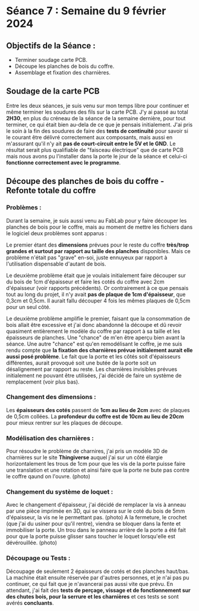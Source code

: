 # Séance 7 : Semaine du 9 février 2024

## Objectifs de la Séance :
- Terminer soudage carte PCB.
- Découpe les planches de bois du coffre.
- Assemblage et fixation des charnières.

## Soudage de la carte PCB 
Entre les deux séances, je suis venu sur mon temps libre pour continuer et même terminer les soudures des fils sur la carte PCB. 
J'y ai passé au total **2H30**, en plus du créneau de la séance de la semaine dernière, pour tout terminer, ce qui était bien au-dela de ce que je pensais initialement. 
J'ai pris le soin à la fin des soudures de faire des **tests de continuité** pour savoir si le courant être délivré correctement aux composants, mais aussi en m'assurant qu'il n'y ait **pas de court-circuit entre le 5V et le GND**. Le résultat serait plus qualifiable de "faisceau électrique" que de carte PCB mais nous avons pu l'installer dans la porte le jour de la séance et celui-ci **fonctionne correctement avec le programme**.

## Découpe des planches de bois du coffre - Refonte totale du coffre 
### Problèmes :
Durant la semaine, je suis aussi venu au FabLab pour y faire découper les planches de bois pour le coffre, mais au moment de mettre les fichiers dans le logiciel deux problèmes sont apparus :

Le premier étant des **dimensions** prévues pour le reste du coffre **très/trop grandes et surtout par rapport au taille des planches** disponibles. Mais ce problème n'était pas "grave" en-soi, juste ennuyeux par rapport à l'utilisation dispensable d'autant de bois.

Le deuxième problème était que je voulais initialement faire découper sur du bois de 1cm d'épaisseur et faire les cotés du coffre avec 2cm d'épaisseur (voir rapports précédents). Or contrairement à ce que pensais tout au long du projet, il n'y avait **pas de plaque de 1cm d'épaisseur**, que 0,3cm et 0,5cm. Il aurait fallu découper 4 fois les mêmes plaques de 0,5cm pour un seul côté.

Le deuxième problème amplifie le premier, faisant que la consommation de bois allait être excessive et j'ai donc abandonné la découpe et dû revoir quasiment entièrement le modèle du coffre par rapport à sa taille et les épaisseurs de planches. Une "chance" de m'en être aperçu bien avant la séance.
Une autre "chance" est qu'en remodélisant le coffre, je me suis rendu compte que **la fixation des charnières prévue initialement aurait elle aussi posé problème**. Le fait que la porte et les côtés soit d'épaisseurs différentes, aurait provoqué soit une butée de la porte soit un désalignement par rapport au reste. Les charnières invisibles prévues initialement ne pouvant être utilisées, j'ai décidé de faire un système de remplacement (voir plus bas).

### Changement des dimensions :
Les **épaisseurs des cotés** passent de **1cm au lieu de 2cm** avec de plaques de 0,5cm collées. La **profondeur du coffre est de 10cm au lieu de 20cm** pour mieux rentrer sur les plaques de découpe.

### Modélisation des charnières :
Pour résoudre le problème de charnires, j'ai pris un modèle 3D de charnières sur le site **Thingiverse** auquel j'ai sur un côté élargie horizontalement les trous de 1cm pour que les vis de la porte puisse faire une translation et une rotation et ainsi faire que la porte ne bute pas contre le coffre qaund on l'ouvre. (photo)

### Changement du système de loquet :
Avec le changement d'épaisseur, j'ai décidé de remplacer la vis à anneau par une pièce imprimée en 3D, qui se vissera sur le coté du bois de 5mm d'épaisseur, la vis ne le permettant pas. (photo)
A la fermeture, le crochet (que j'ai du usiner pour qu'il rentre), viendra se bloquer dans la fente et immobiliser la porte. Un trou dans le panneau arrière de la porte a été fait pour que la porte puisse glisser sans toucher le loquet lorsqu'elle est dévérouillée. (photo)

### Découpage ou Tests :
Découpage de seulement 2 épaisseurs de cotés et des planches haut/bas. La machine était ensuite réservée par d'autres personnes, et je n'ai pas pu continuer, ce qui fait que je n'avancerai pas aussi vite que prévu. En attendant, j'ai fait des **tests de perçage, vissage et de fonctionnement sur des chutes bois, pour la serrure et les charnières** et ces tests se sont avérés **concluants**.
